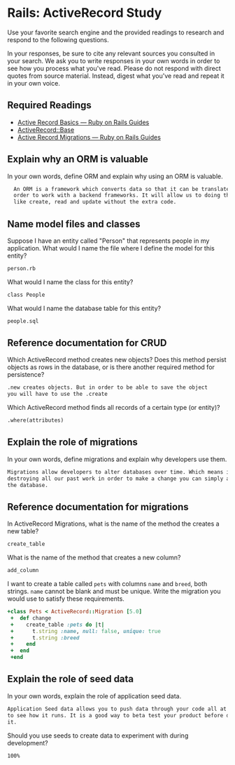 # Rails: ActiveRecord Study

Use your favorite search engine and the provided readings to research and
respond to the following questions.

In your responses, be sure to cite any relevant sources you consulted in your
search. We ask you to write responses in your own words in order to see how you
process what you've read. Please do not respond with direct quotes from source
material. Instead, digest what you've read and repeat it in your own voice.

## Required Readings

-   [Active Record Basics — Ruby on Rails Guides](http://guides.rubyonrails.org/active_record_basics.html)
-   [ActiveRecord::Base](http://api.rubyonrails.org/classes/ActiveRecord/Base.html)
-   [Active Record Migrations — Ruby on Rails Guides](http://guides.rubyonrails.org/active_record_migrations.html)

## Explain why an ORM is valuable

In your own words, define ORM and explain why using an ORM is valuable.

```md
  An ORM is a framework which converts data so that it can be translated in
  order to work with a backend frameworks. It will allow us to doing things
  like create, read and update without the extra code.
```

## Name model files and classes

Suppose I have an entity called "Person" that represents people in my
application. What would I name the file where I define the model for this
entity?

```md
person.rb
```

What would I name the class for this entity?

```md
class People
```

What would I name the database table for this entity?

```md
people.sql
```

## Reference documentation for CRUD

Which ActiveRecord method creates new objects? Does this method persist objects
as rows in the database, or is there another required method for persistence?

```md
.new creates objects. But in order to be able to save the object
you will have to use the .create
```

Which ActiveRecord method finds all records of a certain type (or entity)?

```md
.where(attributes)
```

## Explain the role of migrations

In your own words, define migrations and explain why developers use them.

```md
Migrations allow developers to alter databases over time. Which means insteading
destroying all our past work in order to make a change you can simply alter
the database.
```

## Reference documentation for migrations

In ActiveRecord Migrations, what is the name of the method the creates a new
table?

```md
create_table
```

What is the name of the method that creates a new column?

```md
add_column
```

I want to create a table called `pets` with columns `name` and `breed`, both
strings. `name` cannot be blank and must be unique. Write the migration you
would use to satisfy these requirements.

```ruby
+class Pets < ActiveRecord::Migration [5.0]
 +  def change
 +    create_table :pets do |t|
 +      t.string :name, null: false, unique: true
 +      t.string :breed
 +    end
 +  end
 +end
```

## Explain the role of seed data

In your own words, explain the role of application seed data.

```md
Application Seed data allows you to push data through your code all at once
to see how it runs. It is a good way to beta test your product before deploying
it.
```

Should you use seeds to create data to experiment with during development?

```md
100%
```
